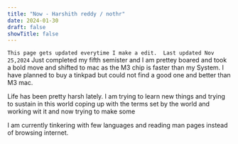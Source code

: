 ```yaml
---
title: "Now - Harshith reddy / nothr"
date: 2024-01-30
draft: false
showTitle: false
---
```


`This page gets updated everytime I make a edit.  Last updated Nov 25,2024`
Just completed my fifth semister and I am prettey boared and took a bold move and shifted to mac as the M3 chip
is faster than my System. I have planned to buy a tinkpad but could not find a good one and better than M3 mac.


Life has been pretty harsh lately. I am trying to learn new things and trying to sustain in this world coping up with the terms set by the world and working wit it and now trying to make some

I am currently tinkering with few languages and reading man pages instead of browsing internet.
